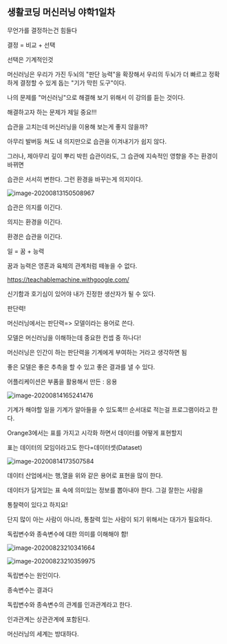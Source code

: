 ## 생활코딩 머신러닝 야학1일차





무언가를 결정하는건 힘들다



결정 = 비교 + 선택



선택은 기계적인것



머신러닝은 우리가 가진 두뇌의 "판단 능력"을 확장해서 우리의 두뇌가 더 빠르고 정확하게 결정할 수 있게 돕는 "기가 막힌 도구"이다.



나의 문제를 "머신러닝"으로 해결해 보기 위해서 이 강의를 듣는 것이다.



해결하고자 하는 문제가 제일 중요!!!



습관을 고치는데 머신러닝을 이용해 보는게 좋지 않을까?



아무리 발버둥 쳐도 내 의지만으로 습관을 이겨내기가 쉽지 않다.

그러나, 제아무리 깊이 뿌리 박힌 습관이라도, 그 습관에 지속적인 영향을 주는 환경이 바뀌면

습관은 서서히 변한다. 그런 환경을 바꾸는게 의지이다.

![image-20200813150508967](C:\Users\KAUstar\AppData\Roaming\Typora\typora-user-images\image-20200813150508967.png)

습관은 의지를 이긴다.

의지는 환경을 이긴다.

환경은 습관을 이긴다.





일 = 꿈 + 능력

꿈과 능력은 영혼과 육체의 관계처럼 떼놓을 수 없다.



https://teachablemachine.withgoogle.com/



신기함과 호기심이 있어야 내가 진정한 생산자가 될 수 있다.



판단력!



머신러닝에서는 판단력=> 모델이라는 용어로 쓴다.



모델은 머신러닝을 이해하는데 중요한 컨셉 중 하나다!



머신러닝은 인간이 하는 판단력을 기계에게 부여하는 거라고 생각하면 됨

좋은 모델은 좋은 추측을 할 수 있고 좋은 결과를 낼 수 있다.



어플리케이션은 부품을 활용해서 만든 : 응용

![image-20200814165241476](C:\Users\KAUstar\AppData\Roaming\Typora\typora-user-images\image-20200814165241476.png)

기계가 해야할 일을 기계가 알아들을 수 있도록!!! 순서대로 적는걸 프로그램이라고 한다.





Orange3에서는 표를 가지고 시각화 하면서 데이터를 어떻게 표현할지 

표는 데이터의 모임이라고도 한다=데이터셋(Dataset)

![image-20200814173507584](C:\Users\KAUstar\AppData\Roaming\Typora\typora-user-images\image-20200814173507584.png)

데이터 산업에서는 행,열을 위와 같은 용어로 표현을 많이 한다.







데이터가 담겨있는 표 속에 의미있는 정보를 뽑아내야 한다. 그걸 잘한는 사람을

통찰력이 있다고 하지요!

단지 많이 아는 사람이 아니라, 통찰력 있는 사람이 되기 위해서는 대가가 필요하다.



독립변수와 종속변수에 대한 의미를 이해해야 함!

![image-20200823210341664](C:\Users\KAUstar\AppData\Roaming\Typora\typora-user-images\image-20200823210341664.png)

![image-20200823210359975](C:\Users\KAUstar\AppData\Roaming\Typora\typora-user-images\image-20200823210359975.png)

독립변수는 원인이다.

종속변수는 결과다

독립변수와 종속변수의 관계를 인과관계라고 한다.

인과관계는 상관관계에 포함된다.





머신러닝의 세계는 방대하다.

​	